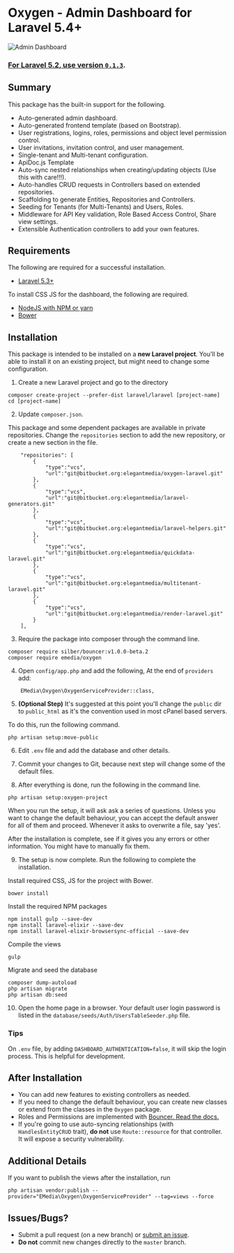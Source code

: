 # Oxygen - Admin Dashboard for Laravel 5.4+

![Admin Dashboard](https://bitbucket.org/repo/Gdn48E/images/96070630-App%20Admin.png)

### [For Laravel 5.2, use version `0.1.3`](https://bitbucket.org/elegantmedia/oxygen-laravel/src/4f121b0574945a6278979f696b59f0c20637735c/?at=0.1.4).

## Summary

This package has the built-in support for the following.

- Auto-generated admin dashboard.
- Auto-generated frontend template (based on Bootstrap).
- User registrations, logins, roles, permissions and object level permission control.
- User invitations, invitation control, and user management.
- Single-tenant and Multi-tenant configuration.
- ApiDoc.js Template
- Auto-sync nested relationships when creating/updating objects (Use this with care!!!).
- Auto-handles CRUD requests in Controllers based on extended repositories.
- Scaffolding to generate Entities, Repositories and Controllers.
- Seeding for Tenants (for Multi-Tenants) and Users, Roles.
- Middleware for API Key validation, Role Based Access Control, Share view settings.
- Extensible Authentication controllers to add your own features.

## Requirements

The following are required for a successful installation.

- [Laravel 5.3+](https://laravel.com/docs/5.3#installing-laravel)

To install CSS JS for the dashboard, the following are required.

- [NodeJS with NPM or yarn](https://docs.npmjs.com/getting-started/installing-node)
- [Bower](http://bower.io/#install-bower)

## Installation

This package is intended to be installed on a **new Laravel project**. You'll be able to install it on an existing project, but might need to change some configuration.


1) Create a new Laravel project and go to the directory
```
composer create-project --prefer-dist laravel/laravel [project-name]
cd [project-name]
```


2) Update `composer.json`. 

This package and some dependent packages are available in private repositories. Change the `repositories` section to add the new repository, or create a new section in the file.

```
    "repositories": [
        {
            "type":"vcs",
            "url":"git@bitbucket.org:elegantmedia/oxygen-laravel.git"
        },
        {
            "type":"vcs",
            "url":"git@bitbucket.org:elegantmedia/laravel-generators.git"
        },
        {
            "type":"vcs",
            "url":"git@bitbucket.org:elegantmedia/laravel-helpers.git"
        },
        {
            "type":"vcs",
            "url":"git@bitbucket.org:elegantmedia/quickdata-laravel.git"
        },
        {
            "type":"vcs",
            "url":"git@bitbucket.org:elegantmedia/multitenant-laravel.git"
        },
        {
	        "type":"vcs",
	        "url":"git@bitbucket.org:elegantmedia/render-laravel.git"
	    }
    ],
```

3) Require the package into composer through the command line.
```
composer require silber/bouncer:v1.0.0-beta.2
composer require emedia/oxygen
```

4) Open `config/app.php` and add the following,
At the end of `providers` add:
```
    EMedia\Oxygen\OxygenServiceProvider::class,
```

5) **(Optional Step)** It's suggested at this point you'll change the `public` dir to `public_html` as it's the convention used in most cPanel based servers.

To do this, run the following command.
```
php artisan setup:move-public
```

6) Edit `.env` file and add the database and other details.

7) Commit your changes to Git, because next step will change some of the default files.

8) After everything is done, run the following in the command line.

```
php artisan setup:oxygen-project
```

When you run the setup, it will ask ask a series of questions. Unless you want to change the default behaviour, you can accept the default answer for all of them and proceed. Whenever it asks to overwrite a file, say 'yes'.

After the installation is complete, see if it gives you any errors or other information. You might have to manually fix them.

9) The setup is now complete. Run the following to complete the installation.

Install required CSS, JS for the project with Bower.
```
bower install
```

Install the required NPM packages
```
npm install gulp --save-dev
npm install laravel-elixir --save-dev
npm install laravel-elixir-browsersync-official --save-dev
```

Compile the views
```
gulp
```

Migrate and seed the database
```
composer dump-autoload
php artisan migrate
php artisan db:seed
```

10) Open the home page in a browser. Your default user login password is listed in the `database/seeds/Auth/UsersTableSeeder.php` file.

### Tips

On `.env` file, by adding `DASHBOARD_AUTHENTICATION=false`, it will skip the login process. This is helpful for development.

## After Installation

- You can add new features to existing controllers as needed. 
- If you need to change the default behaviour, you can create new classes or extend from the classes in the `Oxygen` package.
- Roles and Permissions are implemented with [Bouncer. Read the docs.](https://github.com/JosephSilber/bouncer)
- If you're going to use auto-syncing relationships (with `HandlesEntityCRUD` trait), **do not** use `Route::resource` for that controller. It will expose a security vulnerability.

## Additional Details

If you want to publish the views after the installation, run
```
php artisan vendor:publish --provider="EMedia\Oxygen\OxygenServiceProvider" --tag=views --force
```


## Issues/Bugs?
- Submit a pull request (on a new branch) or [submit an issue](https://bitbucket.org/elegantmedia/oxygen-laravel/issues).
- **Do not** commit new changes directly to the `master` branch.